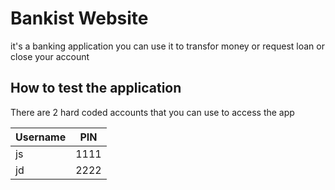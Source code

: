 # Bankist Website

it's a banking application you can use it to transfor money or request loan or close your account

## How to test the application

There are 2 hard coded accounts that you can use to access the app

| Username | PIN  |
| -------- | ---- |
| js       | 1111 |
| jd       | 2222 |
